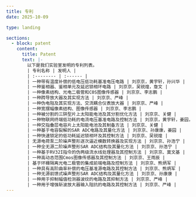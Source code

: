 ```yaml
---
title: 专利
date: 2025-10-09

type: landing

sections:
  - block: patent
    content:
      title: Patent
      text: |-
        以下是我们实验室发明的专利列表。
        | 专利名称 | 发明人 |
        | :-------- | :------ |
        | 一种带有温度补偿的低电压低功耗基准电压电路 | 刘京京，黄宇轩，孙兴华 |
        | 一种鉴相器、鉴相单元及延迟锁相环电路 | 刘京京，吴锐煌，詹文 |
        | 一种像素结构、光电二极管和C0S图像传感器 | 刘京京、李志鹏 |
        | 一种跨导放大器及其实现方法 | 刘京京、严峰 |
        | 一种伪电阻及其实现方法、交流耦合仪表放大器 | 刘京京、严峰 |
        | 一种宽摆幅像素结构、图像传感器 | 刘京京、李志鹏 |
        | 一种被分割的三阱型片上太阳能电池及其分割优化方法 | 刘京京、关健 |
        | 一种物联网终端低功耗的电流电压基准电路及控制方法 | 刘京京，黄宇轩，姜园，孙兴华 |
        | 一种交指叠层电容片上太阳能电池及其制备方法 | 刘京京、关健 |
        | 一种基于电容裂解的SAR ADC电路及其量化方法 | 刘京京、孙康康，姜园 |
        | 一种快速锁定的低功耗延迟锁相环及其控制方法 | 刘京京、吴锐煌 |
        | 无源电荷泵二阶噪声整形逐次逼近模数转换器及实现方法 | 刘京京、孙浩宁 |
        | 一种全无源二阶噪声整形SAR ADC结构及其量化方法 | 刘京京、孙浩宁 |
        | 一种基于RV32I指令的伪两级流水线处理器及其控制方法 | 刘京京、莫文基 |
        | 一种高动态范围Cmos图像传感器及其控制方法 | 刘京京、王雨辰 |
        | 基于环栅隔离光电二极管的集成前端电路及控制方法 | 刘京京、熊炳军 |
        | 一种具有高阶曲率补偿的电压基准源电路及其控制方法 | 刘京京、熊炳军 |
        | 一种无源前馈式噪声整形SAR ADC结构及其量化方法 | 刘京京、孙康康 |
        | 一种用于抑制幅值检测器波纹的电路及其抑制方法 | 刘京京、严峰 |
        | 一种用于增强斩波放大器输入阻抗的电路及其控制方法 | 刘京京、严峰 |
---
```

